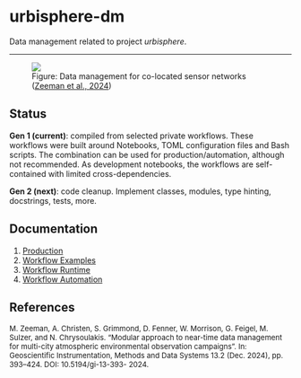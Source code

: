 # urbisphere-dm

Data management related to project <i>urbisphere</i>.

____
<figure><img src="https://gi.copernicus.org/articles/13/393/2024/gi-13-393-2024-f01.png"><figcaption>Figure: Data management for co-located sensor networks (<a href="https://gi.copernicus.org/articles/13/393/2024/">Zeeman et al., 2024</a>)</figcaption></figure>


## Status
**Gen 1 (current)**: compiled from selected private workflows. 
These workflows were built around Notebooks, TOML configuration files and Bash scripts. The combination can be used for production/automation, although not recommended. As development notebooks, the workflows are self-contained with limited cross-dependencies.  

**Gen 2 (next)**: code cleanup.
Implement classes, modules, type hinting, docstrings, tests, more.

## Documentation

1. [Production](example_production.md)
1. [Workflow Examples](example_workflow.md)
1. [Workflow Runtime](example_runtime.md)
1. [Workflow Automation](example_automation.md)


## References
<p align="left">
  <div style="font-size: small; font-style: normal">M. Zeeman, A. Christen, S. Grimmond, D. Fenner, W. Morrison, G. Feigel, M. Sulzer, and N. Chrysoulakis. “Modular
approach to near-time data management for multi-city atmospheric environmental observation campaigns”. In:
Geoscientific Instrumentation, Methods and Data Systems 13.2 (Dec. 2024), pp. 393–424. DOI: 10.5194/gi-13-393-
2024.</div>
</p>